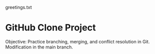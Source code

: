 greetings.txt
# GitHub Clone Project
Objective: Practice branching, merging, and conflict resolution in Git.
Modification in the main branch.

